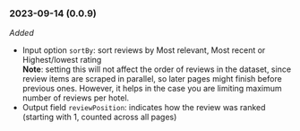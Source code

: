 ### 2023-09-14 (0.0.9)

_Added_

-   Input option `sortBy`: sort reviews by Most relevant, Most recent or Highest/lowest rating  
    **Note**: setting this will not affect the order of reviews in the dataset, since review items are scraped in parallel, so later pages might finish before previous ones. However, it helps in the case you are limiting maximum number of reviews per hotel.
-   Output field `reviewPosition`: indicates how the review was ranked (starting with 1, counted across all pages)
